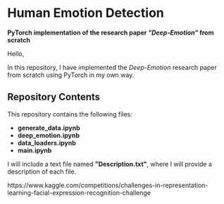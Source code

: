<!DOCTYPE html>
<html>
<head>
</head>
<body>

<h1>Human Emotion Detection</h1>
<p><strong>PyTorch implementation of the research paper <em>"Deep-Emotion"</em> from scratch</strong></p>

<p>Hello,</p>
<p>In this repository, I have implemented the <em>Deep-Emotion</em> research paper from scratch using PyTorch in my own way.</p>

<h2>Repository Contents</h2>
<p>This repository contains the following files:</p>
<ul>
    <li><strong>generate_data.ipynb</strong></li>
    <li><strong>deep_emotion.ipynb</strong></li>
    <li><strong>data_loaders.ipynb</strong></li>
    <li><strong>main.ipynb</strong></li>
</ul>

<p>I will include a text file named <strong>"Description.txt"</strong>, where I will provide a description of each file.</p>
<p> https://www.kaggle.com/competitions/challenges-in-representation-learning-facial-expression-recognition-challenge </p> 
</body>
</html>
